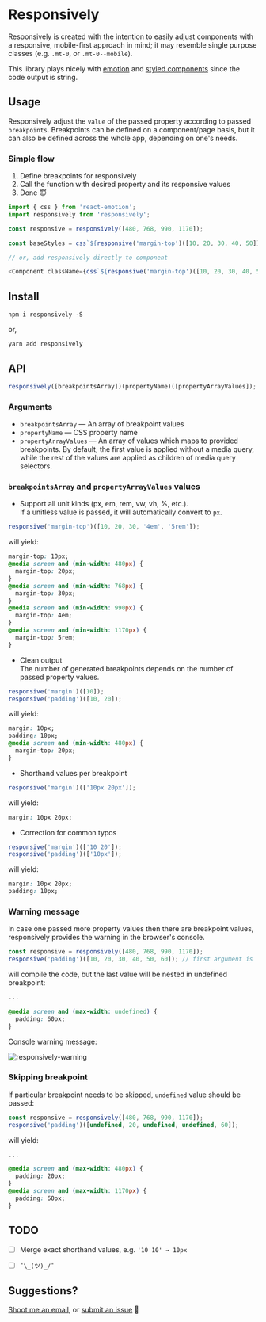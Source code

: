 # Responsively
Responsively is created with the intention to easily adjust components with a responsive, mobile-first approach in mind; it may resemble single purpose classes (e.g. `.mt-0`, or `.mt-0--mobile`).

This library plays nicely with [emotion](https://emotion.sh/) and [styled components](https://www.styled-components.com/) since the code output is string.

## Usage
Responsively adjust the `value` of the passed property according to passed `breakpoints`. Breakpoints can be defined on a component/page basis, but it can also be defined across the whole app, depending on one's needs.

### Simple flow
1. Define breakpoints for responsively
2. Call the function with desired property and its responsive values
3. Done 😇

```javascript
import { css } from 'react-emotion';
import responsively from 'responsively';

const responsive = responsively([480, 768, 990, 1170]);

const baseStyles = css`${responsive('margin-top')([10, 20, 30, 40, 50])};`;

// or, add responsively directly to component

<Component className={css`${responsive('margin-top')([10, 20, 30, 40, 50])};`} />
```

## Install
```npm i responsively -S```

or,

```yarn add responsively```


## API
```javascript
responsively([breakpointsArray])(propertyName)([propertyArrayValues]);
```

### Arguments
* `breakpointsArray` — An array of breakpoint values
* `propertyName` — CSS property name
* `propertyArrayValues` — An array of values which maps to provided breakpoints. By default, the first value is applied without a media query, while the rest of the values are applied as children of media query selectors.

### `breakpointsArray` and `propertyArrayValues` values
* Support all unit kinds (px, em, rem, vw, vh, %, etc.).<br>
If a unitless value is passed, it will automatically convert to `px`.
```javascript
responsive('margin-top')([10, 20, 30, '4em', '5rem']);
```
will yield:
```css
margin-top: 10px;
@media screen and (min-width: 480px) {
  margin-top: 20px;
}
@media screen and (min-width: 768px) {
  margin-top: 30px;
}
@media screen and (min-width: 990px) {
  margin-top: 4em;
}
@media screen and (min-width: 1170px) {
  margin-top: 5rem;
}
```

* Clean output <br>
The number of generated breakpoints depends on the number of passed property values.
```javascript
responsive('margin')([10]);
responsive('padding')([10, 20]);
```
will yield:
```css
margin: 10px;
padding: 10px;
@media screen and (min-width: 480px) {
  margin-top: 20px;
}
```

* Shorthand values per breakpoint
```javascript
responsive('margin')(['10px 20px']);
```
will yield:
```css
margin: 10px 20px;
```

* Correction for common typos
```javascript
responsive('margin')(['10 20']);
responsive('padding')(['10px']);
```
will yield:
```css
margin: 10px 20px;
padding: 10px;
```

### Warning message
In case one passed more property values then there are breakpoint values, responsively provides the warning in the browser's console.
```javascript
const responsive = responsively([480, 768, 990, 1170]);
responsive('padding')([10, 20, 30, 40, 50, 60]); // first argument is `default value`
```
will compile the code, but the last value will be nested in undefined breakpoint:
```css
...

@media screen and (max-width: undefined) {
  padding: 60px;
}
```

Console warning message:

![responsively-warning](http://www.danijelgrabez.com/public-links/github/responsively/responsively-warning-message.png "Image of responsively warning message")


### Skipping breakpoint
If particular breakpoint needs to be skipped, `undefined` value should be passed:
```javascript
const responsive = responsively([480, 768, 990, 1170]);
responsive('padding')([undefined, 20, undefined, undefined, 60]);
```
will yield:
```css
...

@media screen and (max-width: 480px) {
  padding: 20px;
}
@media screen and (max-width: 1170px) {
  padding: 60px;
}
```

## TODO
- [ ] Merge exact shorthand values, e.g. `'10 10' → 10px`
- [ ] `¯\_(ツ)_/¯`


## Suggestions?
[Shoot me an email](mailto:danijel.grabez@gmail.com), or [submit an issue](https://github.com/danijelgrabez/responsively/issues) 🚀
